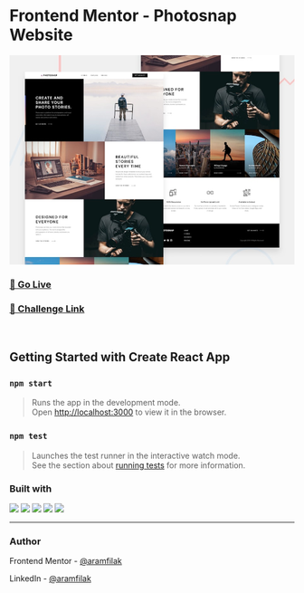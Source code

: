 # Frontend Mentor - Photosnap Website

![Design preview for the Photosnap Website coding challenge](./preview.jpg)

### [🔗 Go Live ](https://photosnap-6qm0j7vbh-aramfilak.vercel.app)

### [🔗 Challenge Link](https://www.frontendmentor.io/challenges/photosnap-multipage-website-nMDSrNmNW)

<br>

## Getting Started with Create React App

### `npm start`

> Runs the app in the development mode.\
> Open [http://localhost:3000](http://localhost:3000) to view it in the browser.

### `npm test`

> Launches the test runner in the interactive watch mode.\
> See the section about [running tests](https://facebook.github.io/create-react-app/docs/running-tests) for more information.

### Built with

![](https://img.shields.io/badge/React-20232A?style=for-the-badge&logo=react&logoColor=61DAFB)
![](https://img.shields.io/badge/TypeScript-007ACC?style=for-the-badge&logo=typescript&logoColor=white)
![](https://img.shields.io/badge/Sass-CC6699?style=for-the-badge&logo=sass&logoColor=white)
![](https://img.shields.io/badge/HTML5-E34F26?style=for-the-badge&logo=html5&logoColor=white)
![](https://img.shields.io/badge/VSCode-0078D4?style=for-the-badge&logo=visual%20studio%20code&logoColor=white)

---

### Author

Frontend Mentor - [@aramfilak](https://www.frontendmentor.io/profile/aramfilak)

LinkedIn - [@aramfilak](https://www.linkedin.com/in/aram-filak-b0400022a/)
